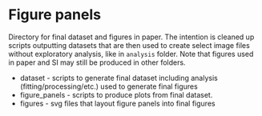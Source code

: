 # Figure panels 

Directory for final dataset and figures in paper. The intention is cleaned up scripts outputting datasets that are then used to create select image files without exploratory analysis, like in `analysis` folder. Note that figures used in paper and SI may still be produced in other folders.  

* dataset - scripts to generate final dataset including analysis (fitting/processing/etc.) used to generate final figures
* figure_panels - scripts to produce plots from final dataset. 
* figures - svg files that layout figure panels into final figures